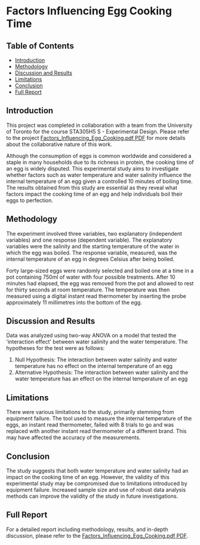 # Factors Influencing Egg Cooking Time

## Table of Contents
- [Introduction](#introduction)
- [Methodology](#methodology)
- [Discussion and Results](#discussion-and-results)
- [Limitations](#limitations)
- [Conclusion](#conclusion)
- [Full Report](#full-report)

## Introduction
This project was completed in collaboration with a team from the University of Toronto for the course STA305H5 S - Experimental Design. Please refer to the project [Factors_Influencing_Egg_Cooking.pdf PDF](Factors_Influencing_Egg_Cooking.pdf) for more details about the collaborative nature of this work.

Although the consumption of eggs is common worldwide and considered a staple in many households due to its richness in protein, the cooking time of an egg is widely disputed. This experimental study aims to investigate whether factors such as water temperature and water salinity influence the internal temperature of an egg given a controlled 10 minutes of boiling time. The results obtained from this study are essential as they reveal what factors impact the cooking time of an egg and help individuals boil their eggs to perfection.

## Methodology
The experiment involved three variables, two explanatory (independent variables) and one response (dependent variable). The explanatory variables were the salinity and the starting temperature of the water in which the egg was boiled. The response variable, measured, was the internal temperature of an egg in degrees Celsius after being boiled.

Forty large-sized eggs were randomly selected and boiled one at a time in a pot containing 750ml of water with four possible treatments. After 10 minutes had elapsed, the egg was removed from the pot and allowed to rest for thirty seconds at room temperature. The temperature was then measured using a digital instant read thermometer by inserting the probe approximately 11 millimetres into the bottom of the egg.

## Discussion and Results
Data was analyzed using two-way ANOVA on a model that tested the 'interaction effect' between water salinity and the water temperature. The hypotheses for the test were as follows:

1. Null Hypothesis: The interaction between water salinity and water temperature has no effect on the internal temperature of an egg
2. Alternative Hypothesis: The interaction between water salinity and the water temperature has an effect on the internal temperature of an egg

## Limitations
There were various limitations to the study, primarily stemming from equipment failure. The tool used to measure the internal temperature of the eggs, an instant read thermometer, failed with 8 trials to go and was replaced with another instant read thermometer of a different brand. This may have affected the accuracy of the measurements.

## Conclusion
The study suggests that both water temperature and water salinity had an impact on the cooking time of an egg. However, the validity of this experimental study may be compromised due to limitations introduced by equipment failure. Increased sample size and use of robust data analysis methods can improve the validity of the study in future investigations.

## Full Report
For a detailed report including methodology, results, and in-depth discussion, please refer to the [Factors_Influencing_Egg_Cooking.pdf PDF](./Factors_Influencing_Egg_Cooking.pdf).

